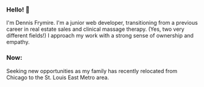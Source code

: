 ### Hello! 👋

I'm Dennis Frymire. I'm a junior web developer, transitioning from a previous career in real estate sales and clinical massage therapy. (Yes, two very different fields!) I approach my work with a strong sense of ownership and empathy. 

### Now:

Seeking new opportunities as my family has recently relocated from Chicago to the St. Louis East Metro area.



<!--
**dennisfrymire/dennisfrymire** is a ✨ _special_ ✨ repository because its `README.md` (this file) appears on your GitHub profile.

Here are some ideas to get you started:

- 🔭 I’m currently working on ...
- 🌱 I’m currently learning ...
- 👯 I’m looking to collaborate on ...
- 🤔 I’m looking for help with ...
- 💬 Ask me about ...
- 📫 How to reach me: ...
- 😄 Pronouns: ...
- ⚡ Fun fact: ...
-->
